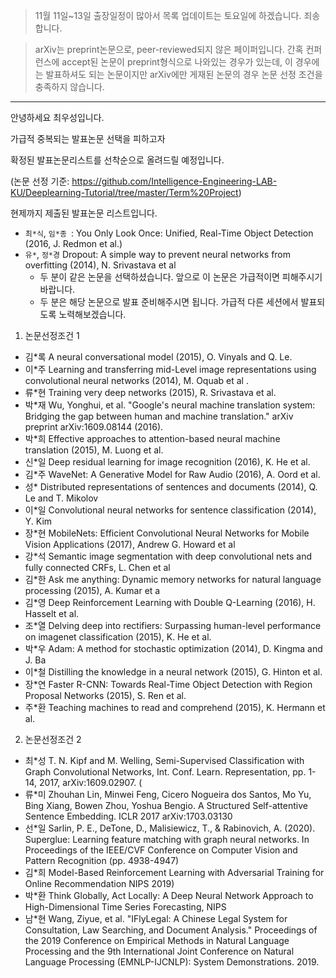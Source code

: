 
> 11월 11일~13일 출장일정이 많아서 목록 업데이트는 토요일에 하겠습니다. 죄송합니다.

> arXiv는 preprint논문으로, peer-reviewed되지 않은 페이퍼입니다. 간혹 컨퍼런스에 accept된 논문이 preprint형식으로 나와있는 경우가 있는데, 이 경우에는 발표하셔도 되는 논문이지만 arXiv에만 게재된 논문의 경우 논문 선정 조건을 충족하지 않습니다. 

---


안녕하세요 최우성입니다. 

가급적 중복되는 발표논문 선택을 피하고자
 
확정된 발표논문리스트를 선착순으로 올려드릴 예정입니다.
 
(논문 선정 기준: https://github.com/Intelligence-Engineering-LAB-KU/Deeplearning-Tutorial/tree/master/Term%20Project)  
 
현제까지 제출된 발표논문 리스트입니다. 

 
- ```최*식```, ```임*종 ```: You Only Look Once: Unified, Real-Time Object Detection (2016, J. Redmon et al.)  
- ```유*```, ```정*경``` Dropout: A simple way to prevent neural networks from overfitting (2014), N. Srivastava et al
  - 두 분이 같은 논문을 선택하셨습니다. 앞으로 이 논문은 가급적이면 피해주시기 바랍니다.
  - 두 분은 해당 논문으로 발표 준비해주시면 됩니다. 가급적 다른 세션에서 발표되도록 노력해보겠습니다. 
  
1. 논문선정조건 1
 
- 김*록 A neural conversational model (2015), O. Vinyals and Q. Le. 
- 이*주 Learning and transferring mid-Level image representations using convolutional neural networks (2014), M. Oquab et al .
- 류*현 Training very deep networks (2015), R. Srivastava et al. 
- 박*재 Wu, Yonghui, et al. "Google's neural machine translation system: Bridging the gap between human and machine translation." arXiv preprint arXiv:1609.08144 (2016).
- 박*희 Effective approaches to attention-based neural machine translation (2015), M. Luong et al.
- 신*일 Deep residual learning for image recognition (2016), K. He et al. 
- 김*주 WaveNet: A Generative Model for Raw Audio (2016), A. Oord et al.
- 성* Distributed representations of sentences and documents (2014), Q. Le and T. Mikolov 
- 이*일 Convolutional neural networks for sentence classification (2014), Y. Kim 
- 장*현 MobileNets: Efficient Convolutional Neural Networks for Mobile Vision Applications (2017), Andrew G. Howard et al
- 강*석 Semantic image segmentation with deep convolutional nets and fully connected CRFs, L. Chen et al
- 김*한 Ask me anything: Dynamic memory networks for natural language processing (2015), A. Kumar et a
- 김*영 Deep Reinforcement Learning with Double Q-Learning (2016), H. Hasselt et al.
- 조*열 Delving deep into rectifiers: Surpassing human-level performance on imagenet classification (2015), K. He et al.
- 박*우 Adam: A method for stochastic optimization (2014), D. Kingma and J. Ba 
- 이*철 Distilling the knowledge in a neural network (2015), G. Hinton et al.
- 장*연 Faster R-CNN: Towards Real-Time Object Detection with Region Proposal Networks (2015), S. Ren et al.
- 주*환 Teaching machines to read and comprehend (2015), K. Hermann et al.


2. 논문선정조건 2
 
- 최*성 T. N. Kipf and M. Welling, Semi-Supervised Classification with Graph Convolutional Networks, Int. Conf. Learn. Representation, pp. 1-14, 2017, arXiv:1609.02907. ( 
- 류*미 Zhouhan Lin, Minwei Feng, Cicero Nogueira dos Santos, Mo Yu, Bing Xiang, Bowen Zhou, Yoshua Bengio. A Structured Self-attentive Sentence Embedding. ICLR 2017 arXiv:1703.03130
- 선*일 Sarlin, P. E., DeTone, D., Malisiewicz, T., & Rabinovich, A. (2020). Superglue: Learning feature matching with graph neural networks. In Proceedings of the IEEE/CVF Conference on Computer Vision and Pattern Recognition (pp. 4938-4947)
- 김*희 Model-Based Reinforcement Learning with Adversarial Training for Online Recommendation NIPS 2019)
- 박*환 Think Globally, Act Locally: A Deep Neural Network Approach to High-Dimensional Time Series Forecasting, NIPS
- 남*현 Wang, Ziyue, et al. "IFlyLegal: A Chinese Legal System for Consultation, Law Searching, and Document Analysis." Proceedings of the 2019 Conference on Empirical Methods in Natural Language Processing and the 9th International Joint Conference on Natural Language Processing (EMNLP-IJCNLP): System Demonstrations. 2019.

